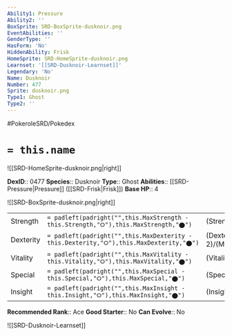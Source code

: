 ```yaml
---
Ability1: Pressure
Ability2: ''
BoxSprite: SRD-BoxSprite-dusknoir.png
EventAbilities: ''
GenderType: ''
HasForm: 'No'
HiddenAbility: Frisk
HomeSprite: SRD-HomeSprite-dusknoir.png
Learnset: '[[SRD-Dusknoir-Learnset]]'
Legendary: 'No'
Name: Dusknoir
Number: 477
Sprite: dusknoir.png
Type1: Ghost
Type2: ''
---
```


#PokeroleSRD/Pokedex

# `= this.name`

![[SRD-HomeSprite-dusknoir.png|right]]

**DexID**:: 0477
**Species**:: Dusknoir
**Type**:: Ghost
**Abilities**:: [[SRD-Pressure|Pressure]] ([[SRD-Frisk|Frisk]])
**Base HP**:: 4

![[SRD-BoxSprite-dusknoir.png|right]]

|           |                                                                                        |                                          |
| --------- | -------------------------------------------------------------------------------------- | ---------------------------------------- |
| Strength  | `= padleft(padright("",this.MaxStrength - this.Strength,"⭘"),this.MaxStrength,"⬤")`    | (Strength::3)/(MaxStrength::6)   |
| Dexterity | `= padleft(padright("",this.MaxDexterity - this.Dexterity,"⭘"),this.MaxDexterity,"⬤")` | (Dexterity:: 2)/(MaxDexterity::4) |
| Vitality  | `= padleft(padright("",this.MaxVitality - this.Vitality,"⭘"),this.MaxVitality,"⬤")`    | (Vitality::3)/(MaxVitality::7)   |
| Special   | `= padleft(padright("",this.MaxSpecial - this.Special,"⭘"),this.MaxSpecial,"⬤")`       | (Special::2)/(MaxSpecial::4)     |
| Insight   | `= padleft(padright("",this.MaxInsight - this.Insight,"⭘"),this.MaxInsight,"⬤")`       | (Insight::3)/(MaxInsight::7)     |

**Recommended Rank**:: Ace
**Good Starter**:: No
**Can Evolve**:: No

![[SRD-Dusknoir-Learnset]]